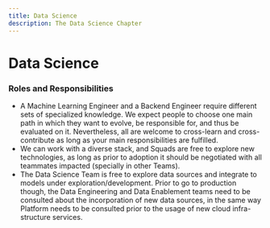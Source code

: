 ```yaml
---
title: Data Science
description: The Data Science Chapter
---
```


# Data Science

### Roles and Responsibilities

- A Machine Learning Engineer and a Backend Engineer require different sets of specialized knowledge. We expect people to choose one main path in which they want to evolve, be responsible for, and thus be evaluated on it. Nevertheless, all are welcome to cross-learn and cross-contribute as long as your main responsibilities are fulfilled. 
- We can work with a diverse stack, and Squads are free to explore new technologies, as long as prior to adoption it should be negotiated with all teammates impacted (specially in other Teams).
- The Data Science Team is free to explore data sources and integrate to models under exploration/development. Prior to go to production though, the Data Engineering and Data Enablement teams need to be consulted about the incorporation of new data sources, in the same way Platform needs to be consulted prior to the usage of new cloud infra-structure services.


